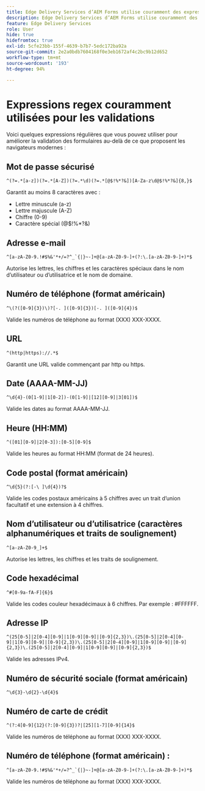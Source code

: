 ```yaml
---
title: Edge Delivery Services d’AEM Forms utilise couramment des expressions regex pour valider les champs de formulaire.
description: Edge Delivery Services d’AEM Forms utilise couramment des expressions regex pour valider les champs de formulaire.
feature: Edge Delivery Services
role: User
hide: true
hidefromtoc: true
exl-id: 5cfe23bb-155f-4639-b7b7-5edc172ba92a
source-git-commit: 2e2a0bdb7604168f0e3eb1672af4c2bc9b12d652
workflow-type: tm+mt
source-wordcount: '193'
ht-degree: 94%

---
```


# Expressions regex couramment utilisées pour les validations

Voici quelques expressions régulières que vous pouvez utiliser pour améliorer la validation des formulaires au-delà de ce que proposent les navigateurs modernes :

## Mot de passe sécurisé

```regex
^(?=.*[a-z])(?=.*[A-Z])(?=.*\d)(?=.*[@$!%*?&])[A-Za-z\d@$!%*?&]{8,}$
```

Garantit au moins 8 caractères avec :

- Lettre minuscule (a-z)
- Lettre majuscule (A-Z)
- Chiffre (0-9)
- Caractère spécial (@$!%*?&amp;)


## Adresse e-mail


```regex
^[a-zA-Z0-9.!#$%&'*+/=?^_`{|}~-]+@[a-zA-Z0-9-]+(?:\.[a-zA-Z0-9-]+)*$
```

Autorise les lettres, les chiffres et les caractères spéciaux dans le nom d’utilisateur ou d’utilisatrice et le nom de domaine.


## Numéro de téléphone (format américain)

```regex
^\(?([0-9]{3})\)?[-. ]([0-9]{3})[-. ]([0-9]{4})$
```

Valide les numéros de téléphone au format (XXX) XXX-XXXX.



## URL

```regex
^(http|https)://.*$
```

Garantit une URL valide commençant par http ou https.



## Date (AAAA-MM-JJ)

```regex
^\d{4}-(0[1-9]|1[0-2])-(0[1-9]|[12][0-9]|3[01])$
```

Valide les dates au format AAAA-MM-JJ.


## Heure (HH:MM)

```regex
^([01][0-9]|2[0-3]):[0-5][0-9]$
```

Valide les heures au format HH:MM (format de 24 heures).


## Code postal (format américain)

```regex
^\d{5}(?:[-\ ]\d{4})?$
```

Valide les codes postaux américains à 5 chiffres avec un trait d’union facultatif et une extension à 4 chiffres.


## Nom d’utilisateur ou d’utilisatrice (caractères alphanumériques et traits de soulignement)

```regex
^[a-zA-Z0-9_]+$
```

Autorise les lettres, les chiffres et les traits de soulignement.


## Code hexadécimal

```regex
^#[0-9a-fA-F]{6}$
```

Valide les codes couleur hexadécimaux à 6 chiffres. Par exemple : #FFFFFF.


## Adresse IP

```regex
^(25[0-5]|2[0-4][0-9]|1[0-9][0-9]|[0-9]{2,3})\.(25[0-5]|2[0-4][0-9]|1[0-9][0-9]|[0-9]{2,3})\.(25[0-5]|2[0-4][0-9]|1[0-9][0-9]|[0-9]{2,3})\.(25[0-5]|2[0-4][0-9]|1[0-9][0-9]|[0-9]{2,3})$
```

Valide les adresses IPv4.



## Numéro de sécurité sociale (format américain)

```regex
^\d{3}-\d{2}-\d{4}$
```



## Numéro de carte de crédit

```regex
^(?:4[0-9]{12}(?:[0-9]{3})?|[25][1-7][0-9]{14}$
```

Valide les numéros de téléphone au format (XXX) XXX-XXXX.



## Numéro de téléphone (format américain) :

```regex
^[a-zA-Z0-9.!#$%&'*+/=?^_`{|}~-]+@[a-zA-Z0-9-]+(?:\.[a-zA-Z0-9-]+)*$
```

Valide les numéros de téléphone au format (XXX) XXX-XXXX.
